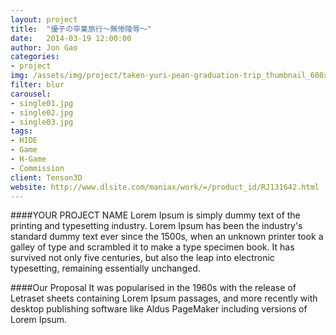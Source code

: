 ```yaml
---
layout: project
title:  "優子の卒業旅行～無惨陵辱～"
date:   2014-03-19 12:00:00
author: Jon Gao
categories:
- project
img: /assets/img/project/taken-yuri-pean-graduation-trip_thumbnail_600x225.png
filter: blur
carousel:
- single01.jpg
- single02.jpg
- single03.jpg
tags:
- HIDE
- Game
- H-Game
- Commission
client: Tenson3D
website: http://www.dlsite.com/maniax/work/=/product_id/RJ131642.html
---
```

####YOUR PROJECT NAME
Lorem Ipsum is simply dummy text of the printing and typesetting industry. Lorem Ipsum has been the industry's standard dummy text ever since the 1500s, when an unknown printer took a galley of type and scrambled it to make a type specimen book. It has survived not only five centuries, but also the leap into electronic typesetting, remaining essentially unchanged.

####Our Proposal
It was popularised in the 1960s with the release of Letraset sheets containing Lorem Ipsum passages, and more recently with desktop publishing software like Aldus PageMaker including versions of Lorem Ipsum.
